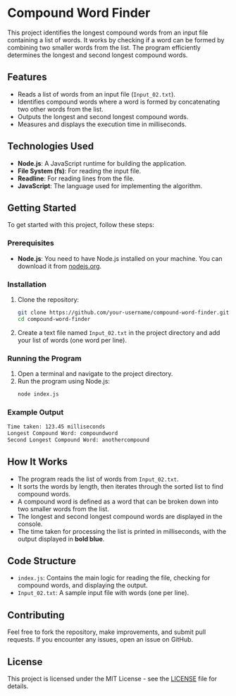 
# Compound Word Finder

This project identifies the longest compound words from an input file containing a list of words. It works by checking if a word can be formed by combining two smaller words from the list. The program efficiently determines the longest and second longest compound words.

## Features

- Reads a list of words from an input file (`Input_02.txt`).
- Identifies compound words where a word is formed by concatenating two other words from the list.
- Outputs the longest and second longest compound words.
- Measures and displays the execution time in milliseconds.

## Technologies Used

- **Node.js**: A JavaScript runtime for building the application.
- **File System (fs)**: For reading the input file.
- **Readline**: For reading lines from the file.
- **JavaScript**: The language used for implementing the algorithm.

## Getting Started

To get started with this project, follow these steps:

### Prerequisites

- **Node.js**: You need to have Node.js installed on your machine. You can download it from [nodejs.org](https://nodejs.org/).

### Installation

1. Clone the repository:
   ```bash
   git clone https://github.com/your-username/compound-word-finder.git
   cd compound-word-finder
   ```

2. Create a text file named `Input_02.txt` in the project directory and add your list of words (one word per line).

### Running the Program

1. Open a terminal and navigate to the project directory.
2. Run the program using Node.js:
   ```bash
   node index.js
   ```

### Example Output

```bash
Time taken: 123.45 milliseconds
Longest Compound Word: compoundword
Second Longest Compound Word: anothercompound
```

## How It Works

- The program reads the list of words from `Input_02.txt`.
- It sorts the words by length, then iterates through the sorted list to find compound words.
- A compound word is defined as a word that can be broken down into two smaller words from the list.
- The longest and second longest compound words are displayed in the console.
- The time taken for processing the list is printed in milliseconds, with the output displayed in **bold blue**.

## Code Structure

- `index.js`: Contains the main logic for reading the file, checking for compound words, and displaying the output.
- `Input_02.txt`: A sample input file with words (one per line).

## Contributing

Feel free to fork the repository, make improvements, and submit pull requests. If you encounter any issues, open an issue on GitHub.

## License

This project is licensed under the MIT License - see the [LICENSE](LICENSE) file for details.
